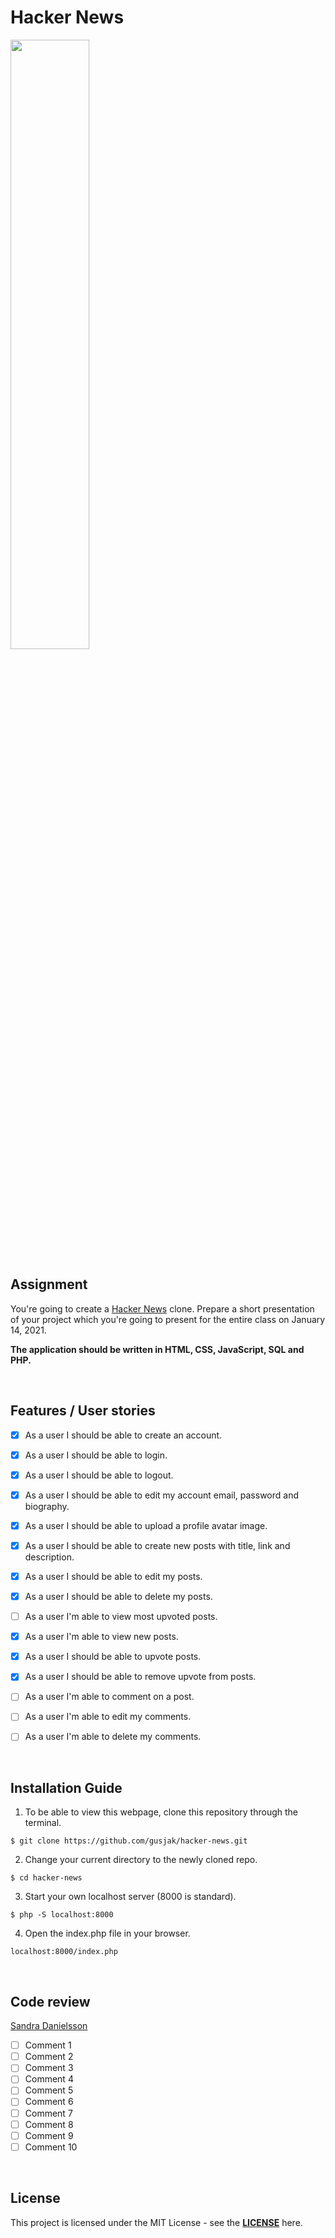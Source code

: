 # Hacker News

<img src="https://media.giphy.com/media/MM0Jrc8BHKx3y/giphy.gif" width="50%">

## Assignment

You're going to create a [Hacker News](https://news.ycombinator.com/news) clone. Prepare a short presentation of your project which you're going to present for the entire class on January 14, 2021.

**The application should be written in HTML, CSS, JavaScript, SQL and PHP.**

<br>

## Features / User stories

- [x] As a user I should be able to create an account.

- [x] As a user I should be able to login.

- [x] As a user I should be able to logout.

- [x] As a user I should be able to edit my account email, password and biography.

- [x] As a user I should be able to upload a profile avatar image.

- [x] As a user I should be able to create new posts with title, link and description.

- [x] As a user I should be able to edit my posts.

- [x] As a user I should be able to delete my posts.

- [ ] As a user I'm able to view most upvoted posts.

- [x] As a user I'm able to view new posts.

- [x] As a user I should be able to upvote posts.

- [x] As a user I should be able to remove upvote from posts.

- [ ] As a user I'm able to comment on a post.

- [ ] As a user I'm able to edit my comments.

- [ ] As a user I'm able to delete my comments.

<br>

## Installation Guide

1. To be able to view this webpage, clone this repository through the terminal.

```
$ git clone https://github.com/gusjak/hacker-news.git
```

2. Change your current directory to the newly cloned repo.

```
$ cd hacker-news
```

3. Start your own localhost server (8000 is standard).

```
$ php -S localhost:8000
```

4. Open the index.php file in your browser.

```
localhost:8000/index.php
```

<br>

## Code review

[Sandra Danielsson](https://github.com/San-Dan)

- [ ] Comment 1
- [ ] Comment 2
- [ ] Comment 3
- [ ] Comment 4
- [ ] Comment 5
- [ ] Comment 6
- [ ] Comment 7
- [ ] Comment 8
- [ ] Comment 9
- [ ] Comment 10

<br>

## License

This project is licensed under the MIT License - see the **[LICENSE](https://github.com/gusjak/hacker-news/blob/main/LICENSE)** here.
